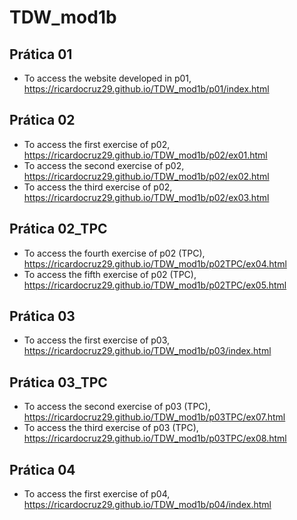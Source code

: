 # TDW_mod1b

## Prática 01

- To access the website developed in p01, https://ricardocruz29.github.io/TDW_mod1b/p01/index.html

## Prática 02

- To access the first exercise of p02, https://ricardocruz29.github.io/TDW_mod1b/p02/ex01.html
- To access the second exercise of p02, https://ricardocruz29.github.io/TDW_mod1b/p02/ex02.html
- To access the third exercise of p02, https://ricardocruz29.github.io/TDW_mod1b/p02/ex03.html

## Prática 02_TPC

- To access the fourth exercise of p02 (TPC), https://ricardocruz29.github.io/TDW_mod1b/p02TPC/ex04.html
- To access the fifth exercise of p02 (TPC), https://ricardocruz29.github.io/TDW_mod1b/p02TPC/ex05.html

## Prática 03

- To access the first exercise of p03, https://ricardocruz29.github.io/TDW_mod1b/p03/index.html

## Prática 03_TPC

- To access the second exercise of p03 (TPC), https://ricardocruz29.github.io/TDW_mod1b/p03TPC/ex07.html
- To access the third exercise of p03 (TPC), https://ricardocruz29.github.io/TDW_mod1b/p03TPC/ex08.html

## Prática 04

- To access the first exercise of p04, https://ricardocruz29.github.io/TDW_mod1b/p04/index.html
